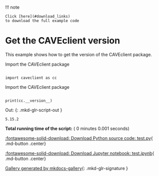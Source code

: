 
<!--
 DO NOT EDIT.
 THIS FILE WAS AUTOMATICALLY GENERATED BY mkdocs-gallery.
 TO MAKE CHANGES, EDIT THE SOURCE PYTHON FILE:
 "docs/examples/test.py"
 LINE NUMBERS ARE GIVEN BELOW.
-->

!!! note

    Click [here](#download_links)
    to download the full example code


Get the CAVEclient version
===========================

This example shows how to get the version of the CAVEclient package.

<!-- GENERATED FROM PYTHON SOURCE LINES 9-10 -->

Import the CAVEclient package

<!-- GENERATED FROM PYTHON SOURCE LINES 10-13 -->

```{.python }

import caveclient as cc

```








<!-- GENERATED FROM PYTHON SOURCE LINES 14-15 -->

Import the CAVEclient package

<!-- GENERATED FROM PYTHON SOURCE LINES 15-17 -->

```{.python }

print(cc.__version__)
```




Out:
{: .mkd-glr-script-out }

```{.shell .mkd-glr-script-out-disp }
5.15.2

```






**Total running time of the script:** ( 0 minutes  0.001 seconds)

<div id="download_links"></div>



[:fontawesome-solid-download: Download Python source code: test.py](./test.py){ .md-button .center}

[:fontawesome-solid-download: Download Jupyter notebook: test.ipynb](./test.ipynb){ .md-button .center}


[Gallery generated by mkdocs-gallery](https://mkdocs-gallery.github.io){: .mkd-glr-signature }
